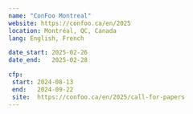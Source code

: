 ```yaml
---
name: "ConFoo Montreal"
website: https://confoo.ca/en/2025
location: Montréal, QC, Canada
lang: English, French

date_start: 2025-02-26
date_end:   2025-02-28

cfp:
 start: 2024-08-13
 end:   2024-09-22
 site:  https://confoo.ca/en/2025/call-for-papers
---
```

